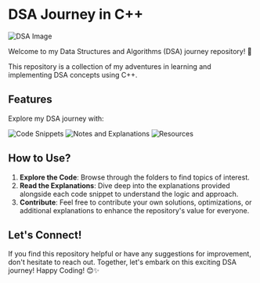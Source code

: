 # DSA Journey in C++

![DSA Image](https://raw.githubusercontent.com/gist/patevs/b007a0e98fb216438d4cbf559fac4166/raw/88f20c9d749d756be63f22b09f3c4ac570bc5101/programming.gif)

Welcome to my Data Structures and Algorithms (DSA) journey repository! 🚀

This repository is a collection of my adventures in learning and implementing DSA concepts using C++.

## Features

Explore my DSA journey with:

![Code Snippets](https://img.shields.io/badge/Code%20Solutions-C%2B%2B-blueviolet)
![Notes and Explanations](https://img.shields.io/badge/Notes%20and%20Explanations-Detailed-lightgrey)
![Resources](https://img.shields.io/badge/Resources-Curated-important)

## How to Use?

1. **Explore the Code**: Browse through the folders to find topics of interest.
2. **Read the Explanations**: Dive deep into the explanations provided alongside each code snippet to understand the logic and approach.
3. **Contribute**: Feel free to contribute your own solutions, optimizations, or additional explanations to enhance the repository's value for everyone.

## Let's Connect!

If you find this repository helpful or have any suggestions for improvement, don't hesitate to reach out.
Together, let's embark on this exciting DSA journey!
Happy Coding! 😊✨
